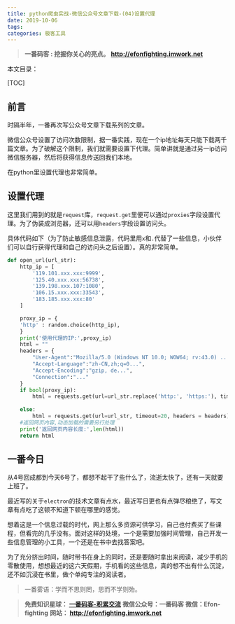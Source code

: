 ```yaml
---
title: python爬虫实战-微信公众号文章下载-(04)设置代理
date: 2019-10-06
tags: 
categories: 极客工具
---
```


> **一番码客 : 挖掘你关心的亮点。**
> **http://efonfighting.imwork.net**

本文目录：

[TOC]

## 前言

时隔半年，一番再次写公众号文章下载系列的文章。

微信公众号设置了访问次数限制，据一番实践，现在一个ip地址每天只能下载两千篇文章。为了破解这个限制，我们就需要设置下代理。简单讲就是通过另一ip访问微信服务器，然后将获得信息传送回我们本地。

在python里设置代理也非常简单。

<!-- more -->

## 设置代理

这里我们用到的就是`request`库，`request.get`里便可以通过`proxies`字段设置代理。为了伪装成浏览器，还可以用`headers`字段设置访问头。

具体代码如下（为了防止敏感信息泄露，代码里用`x`和`.`代替了一些信息，小伙伴们可以自行获得代理和自己的访问头之后设置）。真的非常简单。

```python
def open_url(url_str):
    http_ip = [
        '119.101.xxx.xxx:9999',
        '125.40.xxx.xxx:56738',
        '139.198.xxx.107:1080',
        '106.15.xxx.xxx:33543',
        '183.185.xxx.xxx:80'
    ]

    proxy_ip = {
    'http' : random.choice(http_ip),
    }
    print('使用代理的IP:',proxy_ip)
    html = ""
    headers = {
        "User-Agent":"Mozilla/5.0 (Windows NT 10.0; WOW64; rv:43.0) ....",
        "Accept-Language":"zh-CN,zh;q=0...",
        "Accept-Encoding":"gzip, de...",
        "Connection":"..."
    }
    if bool(proxy_ip):
        html = requests.get(url=url_str.replace('http:', 'https:'), timeout=20, headers = headers, proxies=proxy_ip).content
        
    else:
        html = requests.get(url=url_str, timeout=20, headers = headers).content
    #返回网页内容,动态加载的需要另行处理
    print('返回网页内容长度:',len(html))
    return html
```

## 一番今日

从4号回成都到今天6号了，都想不起干了些什么了，流逝太快了，还有一天就要上班了。

最近写的关于`electron`的技术文章有点水，最近写日更也有点弹尽粮绝了，写文章有点吃了这顿不知道下顿在哪里的感觉。

想着这是一个信息过载的时代，网上那么多资源可供学习，自己也付费买了些课程，但看完的几乎没有。面对这样的处境，一个是需要加强时间管理，自己开发一些信息管理的小工具，一个还是在书中去找答案吧。

为了充分挤出时间，随时带书在身上的同时，还是要随时拿出来阅读，减少手机的零散使用，想想最近的这六天假期，手机看的这些信息，真的想不出有什么沉淀，还不如沉浸在书里，做个单纯专注的阅读者。

> 一番雾语：学而不思则罔，思而不学则殆。



> **免费知识星球： [一番码客-积累交流]([wwww](https://t.zsxq.com/NRVBURr))**
> **微信公众号：一番码客**
> **微信：Efon-fighting**
> **网站： http://efonfighting.imwork.net**